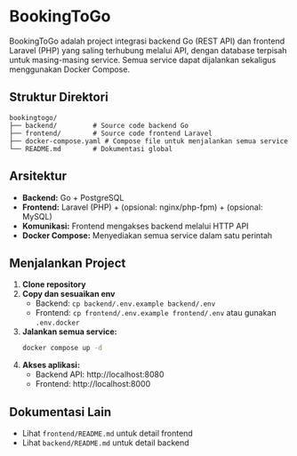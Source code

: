 # BookingToGo

BookingToGo adalah project integrasi backend Go (REST API) dan frontend Laravel (PHP) yang saling terhubung melalui API, dengan database terpisah untuk masing-masing service. Semua service dapat dijalankan sekaligus menggunakan Docker Compose.

## Struktur Direktori

```
bookingtogo/
├── backend/         # Source code backend Go
├── frontend/        # Source code frontend Laravel
├── docker-compose.yaml # Compose file untuk menjalankan semua service
└── README.md        # Dokumentasi global
```

## Arsitektur
- **Backend:** Go + PostgreSQL
- **Frontend:** Laravel (PHP) + (opsional: nginx/php-fpm) + (opsional: MySQL)
- **Komunikasi:** Frontend mengakses backend melalui HTTP API
- **Docker Compose:** Menyediakan semua service dalam satu perintah

## Menjalankan Project
1. **Clone repository**
2. **Copy dan sesuaikan env**
   - Backend: `cp backend/.env.example backend/.env`
   - Frontend: `cp frontend/.env.example frontend/.env` atau gunakan `.env.docker`
3. **Jalankan semua service:**
   ```bash
   docker compose up -d
   ```
4. **Akses aplikasi:**
   - Backend API: http://localhost:8080
   - Frontend: http://localhost:8000

## Dokumentasi Lain
- Lihat `frontend/README.md` untuk detail frontend
- Lihat `backend/README.md` untuk detail backend

